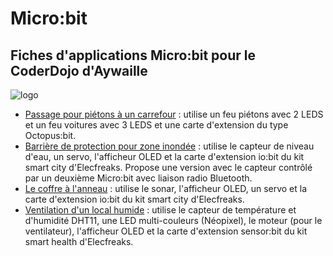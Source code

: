 # Micro:bit
## Fiches d'applications Micro:bit pour le CoderDojo d'Aywaille

![logo](https://github.com/user-attachments/assets/464e3e83-34bb-4e73-9169-e8c662cdf79d)

- [Passage pour piétons à un carrefour](/carrefour) : utilise un feu piétons avec 2 LEDS et un feu voitures avec 3 LEDS et une carte d'extension du type Octopus:bit.
- [Barrière de protection pour zone inondée](/inondations) : utilise le capteur de niveau d'eau, un servo, l'afficheur OLED et la carte d'extension io:bit du kit smart city d'Elecfreaks. Propose une version avec le capteur contrôlé par un deuxième Micro:bit avec liaison radio Bluetooth.
- [Le coffre à l'anneau](/coffre) : utilise le sonar, l'afficheur OLED, un servo et la carte d'extension io:bit du kit smart city d'Elecfreaks.
- [Ventilation d'un local humide](/ventilation) : utilise le capteur de température et d'humidité DHT11, une LED multi-couleurs (Néopixel), le moteur (pour le ventilateur), l'afficheur OLED et la carte d'extension sensor:bit du kit smart health d'Elecfreaks.
